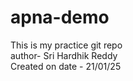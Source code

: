 # apna-demo
This is my practice git repo
<br>
author- Sri Hardhik Reddy
<br>
Created on date - 21/01/25

